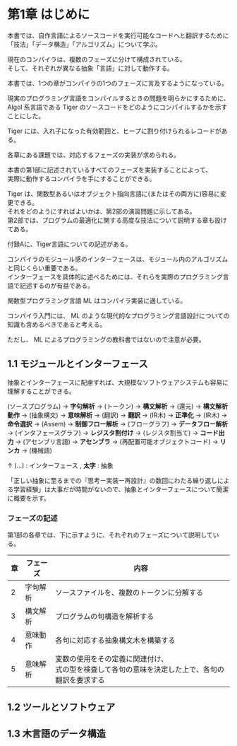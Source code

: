 # 第1章 はじめに

本書では、自作言語によるソースコードを実行可能なコードへと翻訳するために  
「技法」「データ構造」「アルゴリズム」について学ぶ。

現在のコンパイラは、複数のフェーズに分けて構成されている。  
そして、それぞれが異なる抽象「言語」に対して動作する。

本書では、1つの章がコンパイラの1つのフェーズに言及するようになっている。

現実のプログラミング言語をコンパイルするときの問題を明らかにするために、  
Algol 系言語である Tiger のソースコードをどのようにコンパイルするかを示すことにした。  

Tiger には、入れ子になった有効範囲と、ヒープに割り付けられるレコードがある。

各章にある課題では、対応するフェーズの実装が求められる。

本書の第1部に記述されているすべてのフェーズを実装することによって、  
実際に動作するコンパイラを手にすることができる。

Tiger は、関数型あるいはオブジェクト指向言語に(またはその両方に)容易に変更できる。  
それをどのようにすればよいかは、第2部の演習問題に示してある。  
第2部では、プログラムの最適化に関する高度な技法について説明する章も設けてある。

付録Aに、Tiger言語についての記述がある。

コンパイラのモジュール感のインターフェースは、モジュール内のアルゴリズムと同じくらい重要である。  
インターフェースを具体的に述べるためには、それらを実際のプログラミング言語で記述するのが有益である。

関数型プログラミング言語 ML はコンパイラ実装に適している。

コンパイラ入門には、 ML のような現代的なプログラミング言語設計についての知識も含めるべきであると考える。

ただし、 ML によるプログラミングの教科書ではないので注意が必要。

## 1.1 モジュールとインターフェース

抽象とインターフェースに配慮すれば、大規模なソフトウェアシステムも容易に理解することができる。

(ソースプログラム) → **字句解析** → (トークン) → **構文解析** → (還元) → **構文解析動作** → (抽象構文) → **意味解析** → (翻訳) → **翻訳** → (IR木) → **正準化** → (IR木) → **命令選択** → (Assem) → **制御フロー解析** → (フローグラフ) → **データフロー解析** → (インタフェースグラフ) → **レジスタ割付け** → (レジスタ割当て) → **コード出力** → (アセンブリ言語) → **アセンブラ** → (再配置可能オブジェクトコード) → **リンカ** → (機械語)

↑ (…) : インターフェース , **太字** : 抽象

「正しい抽象に至るまでの『思考ー実装ー再設計』の数回にわたる繰り返しによる学習経験」は大事だが時間がないので、抽象とインターフェースについて簡潔に概要を示す。

### フェーズの記述

第1部の各章では、下に示すように、それぞれのフェーズについて説明している。

| 章 | フェーズ | 内容 |
| -- | -- | -- |
| 2 | 字句解析 | ソースファイルを、複数のトークンに分解する |
| 3 | 構文解析 | プログラムの句構造を解析する |
| 4 | 意味動作 | 各句に対応する抽象構文木を構築する |
| 5 | 意味解析 | 変数の使用をその定義に関連付け、<br>式の型を検査して各句の意味を決定した上で、各句の翻訳を要求する |

## 1.2 ツールとソフトウェア

## 1.3 木言語のデータ構造
